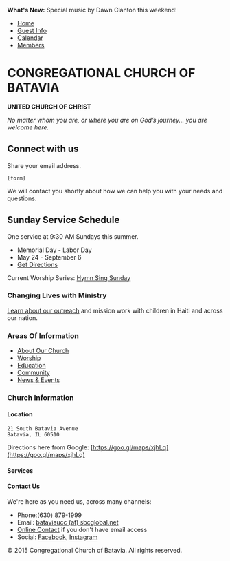 **What's New:** Special music by Dawn Clanton this weekend!

* [Home](home.md)
* [Guest Info]()
* [Calendar]()
* [Members](https://secure.accessacs.com/access/memberlogin.aspx?sn=110319)

# CONGREGATIONAL CHURCH OF BATAVIA
**UNITED CHURCH OF CHRIST**

*No matter whom you are, or where you are on God’s journey... you are welcome here.*

## Connect with us

Share your email address.
```
[form]
```
We will contact you shortly about how we can help you with your needs and questions.

## Sunday Service Schedule

One service at 9:30 AM Sundays this summer.

- Memorial Day - Labor Day
- May 24 - September 6
- [Get Directions]()

Current Worship Series: [Hymn Sing Sunday]()

### Changing Lives with Ministry

[Learn about our outreach](outreach.md) and mission work with children in Haiti and across our nation.

### Areas Of Information

* [About Our Church](about-our-church.md)
* [Worship](worship.md)
* [Education](education.md)
* [Community](community.md)
* [News & Events](news-and-events.md)

### Church Information

#### Location
```
21 South Batavia Avenue
Batavia, IL 60510
```
Directions here from Google:
[https://goo.gl/maps/xjhLq](https://goo.gl/maps/xjhLq)

#### Services

#### Contact Us

We're here as you need us, across many channels:

- Phone:(630) 879-1999
- Email: [bataviaucc (at) sbcglobal.net]()
- [Online Contact]() if you don't have email access
- Social: [Facebook](), [Instagram]()

© 2015 Congregational Church of Batavia. All rights reserved.
